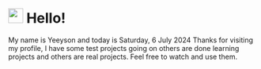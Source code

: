  <h1>
    <img src="https://emojis.slackmojis.com/emojis/images/1643510097/45343/hi.gif?1643510097" width="30"/> 
    Hello!
 </h1>
 <p>
    My name is Yeeyson and today is Saturday, 6 July 2024
    Thanks for visiting my profile, I have some test projects going on others are done learning projects and others are real projects.
    Feel free to watch and use them.
 </p>